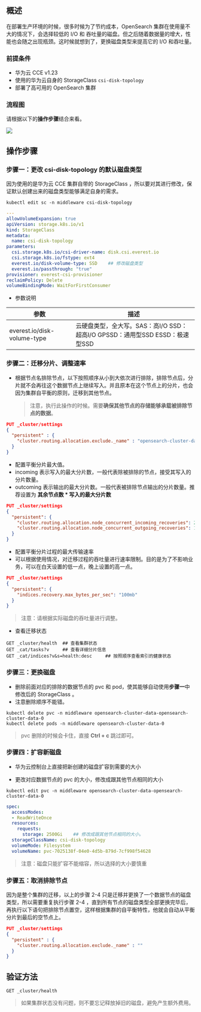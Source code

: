 
## 概述

在部署生产环境的时候，很多时候为了节约成本，OpenSearch 集群在使用量不大的情况下，会选择较低的 I/O 和 吞吐量的磁盘。但之后随着数据量的增大，性能也会随之出现瓶颈。这时候就想到了，更换磁盘类型来提高它的 I/O 和吞吐量。

### 前提条件

- 华为云 CCE v1.23
- 使用的华为云自身的 StorageClass `csi-disk-topology`
- 部署了高可用的 OpenSearch 集群

### 流程图

请根据以下的**操作步骤**结合来看。

![](img/hw-change-disk-type.png)

## 操作步骤

### 步骤一：更改 csi-disk-topology 的默认磁盘类型

因为使用的是华为云 CCE 集群自带的 StorageClass ，所以要对其进行修改，保证默认创建出来的磁盘类型能够满足自身的需求。

```shell
kubectl edit sc -n middleware csi-disk-topology
```

```yaml
---
allowVolumeExpansion: true
apiVersion: storage.k8s.io/v1
kind: StorageClass
metadata:
  name: csi-disk-topology
parameters:
  csi.storage.k8s.io/csi-driver-name: disk.csi.everest.io
  csi.storage.k8s.io/fstype: ext4
  everest.io/disk-volume-type: SSD    ## 修改磁盘类型
  everest.io/passthrough: "true"
provisioner: everest-csi-provisioner
reclaimPolicy: Delete
volumeBindingMode: WaitForFirstConsumer
```

- 参数说明

| 参数                        | 描述                                                         |
| --------------------------- | ------------------------------------------------------------ |
| everest.io/disk-volume-type | 云硬盘类型，全大写。SAS：高I/O SSD：超高I/O   GPSSD：通用型SSD    ESSD：极速型SSD |

### 步骤二：迁移分片、调整速率

- 根据节点名排除节点，以下按照顺序从小到大依次进行排除，排除节点后，分片就不会再往这个数据节点上继续写入。并且原本在这个节点上的分片，也会因为集群自平衡的原则，迁移到其他节点。

  > 注意，执行此操作的时候。需要**确保其他节点的存储能够承载被排除节点的数据**。

```json
PUT _cluster/settings
{
  "persistent" : {
    "cluster.routing.allocation.exclude._name" : "opensearch-cluster-data-0"
  }
}
```

- 配置平衡分片最大值。
- incoming 表示写入的最大分片数，一般代表除被排除的节点，接受其写入的分片数量。
- outcoming 表示输出的最大分片数。一般代表被排除节点输出的分片数量。推荐设置为 **其余节点数 * 写入的最大分片数**

```json
PUT _cluster/settings
{
  "persistent": {
    "cluster.routing.allocation.node_concurrent_incoming_recoveries": 2, 
    "cluster.routing.allocation.node_concurrent_outgoing_recoveries": 12
  }
}
```

- 配置平衡分片过程的最大传输速率
- 可以根据使用情况，对迁移过程的吞吐量进行速率限制。目的是为了不影响业务，可以在白天设置的低一点，晚上设置的高一点。

```json
PUT _cluster/settings
{
  "persistent": {
    "indices.recovery.max_bytes_per_sec": "100mb"
  }
}
```

> 注意：请根据实际磁盘的吞吐量进行调整。

- 查看迁移状态

```shell
GET _cluster/health  ## 查看集群状态
GET _cat/tasks?v     ## 查看详细分片信息
GET _cat/indices?v&s=health:desc     ## 按照顺序查看索引的健康状态
```

### 步骤三：更换磁盘

- 删除前面对应的排除的数据节点的 pvc 和 pod，使其能够自动使用**步骤一**中修改后的 StorageClass 。
- 注意删除顺序不能错。

```
kubectl delete pvc -n middleware opensearch-cluster-data-opensearch-cluster-data-0
kubectl delete pods -n middleware opensearch-cluster-data-0
```

> pvc 删除的时候会卡住，直接 **Ctrl + c** 跳过即可。

### 步骤四：扩容新磁盘

- 华为云控制台上直接把新创建的磁盘扩容到需要的大小

- 更改对应数据节点的 pvc 的大小，修改成跟其他节点相同的大小

```shell
kubectl edit pvc -n middleware opensearch-cluster-data-opensearch-cluster-data-0
```

```yaml
spec:
  accessModes:
  - ReadWriteOnce
  resources:
    requests:
      storage: 2500Gi    ## 修改成跟其他节点相同的大小。
  storageClassName: csi-disk-topology
  volumeMode: Filesystem
  volumeName: pvc-7025138f-04e0-4d5b-879d-7cf998f54628
```

> 注意：磁盘只能扩容不能缩容，所以选择的大小要慎重

### 步骤五：取消排除节点

因为是整个集群的迁移，以上的步骤 2-4 只是迁移并更换了一个数据节点的磁盘类型，所以需要重复执行步骤 2-4 ，直到所有节点的磁盘类型全部更换完毕后，再执行以下语句把排除节点置空，这样根据集群的自平衡特性，他就会自动从平衡分片到最后的空节点上。

```json
PUT _cluster/settings
{
  "persistent" : {
    "cluster.routing.allocation.exclude._name" : ""
  }
}
```

## 验证方法

```shell
GET _cluster/health
```

> 如果集群状态没有问题，则不要忘记释放掉旧的磁盘，避免产生额外费用。
